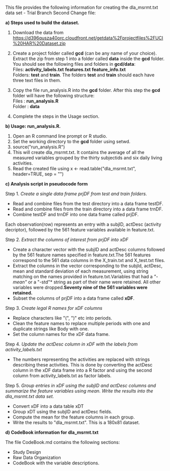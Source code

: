This file provides the following information for creating the dla_msrmt.txt data set - Trial Branch Second Change file:

**a) Steps used to build the dataset.**

1. Download the data from https://d396qusza40orc.cloudfront.net/getdata%2Fprojectfiles%2FUCI%20HAR%20Dataset.zip

2. Create a project folder called **gcd** (can be any name of your choice). Extract the zip  from step 1 into a folder called **data** inside the **gcd** folder. You should see the following files and folders in **gcd/data**:  
Files: **activity_labels.txt**   **features.txt**    **feature_info.txt**  
Folders: **test**  and **train**. The folders **test** and **train** should each have three text files in them.  

3. Copy the file run_analysis.R into the **gcd** folder. After this step the **gcd** folder will have the following structure:  
Files : **run_analysis.R**  
Folder : **data**

4. Complete the steps in the Usage section.


**b) Usage: run_analysis.R.**

1. Open an R command line prompt or R studio.
2. Set the working directory to the **gcd** folder using setwd.
3. source("run_analysis.R")
4. This will create dla_msrmt.txt. It contains the average of all the measured variables grouped by the thirty subjectids and six daily living activities.
5. Read the created file using x <- read.table("dla_msrmt.txt", header=TRUE, sep = "")

**c) Analysis script in pseudocode form**

Step 1.  *Create a single data frame prjDF from test and train folders.*

* Read and combine files from the test directory into a data frame testDF.
* Read and combine files from the train directory into a data frame trnDF.
* Combine testDF and trnDF into one data frame called prjDF. 

Each observation(row) represents an entry with a subjID, actDesc (activity decriptor), followed by the 561 feature variables available in feature.txt.

Step 2.  *Extract the columns of interest from prjDF into xDF*

* Create a character vector with the subjID and actDesc columns followed by the 561 feature names specified in feature.txt.The 561 features correspond to the 561 data columns in the X_train.txt and X_test.txt files.
* Extract the columns in the vector corresponding to the subjId, actDesc, mean and standard deviation of each measurement, using string matching on the names provided in feature.txt.Variables that had a *"-mean"* or a "-std"* string as part of their name were retained. All other variables were dropped.**Seventy nine of the 561 variables were retained.**
* Subset the columns of prjDF into a data frame called **xDF**.

Step 3.  *Create legal R names for xDF columns*

* Replace characters like "(", ")" etc into periods. 
* Clean the feature names to replace multiple periods with one and duplicate strings like Body with one.
* Set the column names for the xDF data frame.

Step 4.  *Update the actDesc column in xDF with the labels from activity_labels.txt*

* The numbers representing the activities are replaced with strings describing these activities. This is done by converting the actDesc column in the xDF data frame into a R factor and using the second column from activity_labels.txt as factor labels.

Step 5. *Group entries in xDF using the subjID and actDesc columns and summarize the feature variables using mean. Write the results into the dla_msrmt.txt data set.*

* Convert xDF into a data table xDT
* Group xDT using the subjID and actDesc fields.
* Compute the mean for the feature columns in each group.
* Write the results to "dla_msrmt.txt". This is a 180x81 dataset.


**d) CodeBook information for dla_msrmt.txt**

The file CodeBook.md contains the following sections:

* Study Design
* Raw Data Organization
* CodeBook with the variable descriptions.

